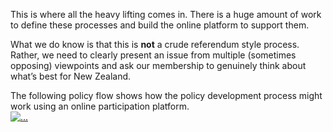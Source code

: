 This is where all the heavy lifting comes in. There is a huge amount of work to define these processes and build the online platform to support them.

What we do know is that this is **not** a crude referendum style process. Rather, we need to clearly present an issue from multiple (sometimes opposing) viewpoints and ask our membership to genuinely think about what’s best for New Zealand.  

The following policy flow shows how the policy development process might work using an online participation platform.   
<a href="/policyflow" class="image" target="_blank"> <img src="{% link assets/images/pnz_Policy_Flow-300dpi.png %}" class="img-fluid rounded" alt="..."></a>
